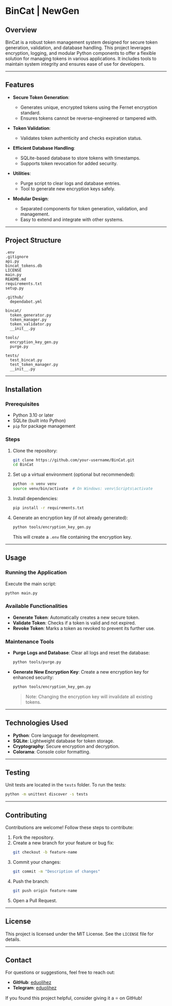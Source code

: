 # BinCat | NewGen

## Overview
BinCat is a robust token management system designed for secure token generation, validation, and database handling. This project leverages encryption, logging, and modular Python components to offer a flexible solution for managing tokens in various applications. It includes tools to maintain system integrity and ensures ease of use for developers.

---
## Features
- **Secure Token Generation**:
  - Generates unique, encrypted tokens using the Fernet encryption standard.
  - Ensures tokens cannot be reverse-engineered or tampered with.

- **Token Validation**:
  - Validates token authenticity and checks expiration status.

- **Efficient Database Handling**:
  - SQLite-based database to store tokens with timestamps.
  - Supports token revocation for added security.

- **Utilities**:
  - Purge script to clear logs and database entries.
  - Tool to generate new encryption keys safely.

- **Modular Design**:
  - Separated components for token generation, validation, and management.
  - Easy to extend and integrate with other systems.

---

## Project Structure
```
.env
.gitignore
api.py
bincat_tokens.db
LICENSE
main.py
README.md
requirements.txt
setup.py

.github/
  dependabot.yml

bincat/
  token_generator.py
  token_manager.py
  token_validator.py
  __init__.py

tools/
  encryption_key_gen.py
  purge.py

tests/
  test_bincat.py
  test_token_manager.py
  __init__.py
```

---

## Installation
### Prerequisites
- Python 3.10 or later
- SQLite (built into Python)
- `pip` for package management

### Steps
1. Clone the repository:
   ```bash
   git clone https://github.com/your-username/BinCat.git
   cd BinCat
   ```

2. Set up a virtual environment (optional but recommended):
   ```bash
   python -m venv venv
   source venv/bin/activate  # On Windows: venv\Scripts\activate
   ```

3. Install dependencies:
   ```bash
   pip install -r requirements.txt
   ```

4. Generate an encryption key (if not already generated):
   ```bash
   python tools/encryption_key_gen.py
   ```
   This will create a `.env` file containing the encryption key.

---

## Usage
### Running the Application
Execute the main script:
```bash
python main.py
```

### Available Functionalities
- **Generate Token**: Automatically creates a new secure token.
- **Validate Token**: Checks if a token is valid and not expired.
- **Revoke Token**: Marks a token as revoked to prevent its further use.

### Maintenance Tools
- **Purge Logs and Database**:
  Clear all logs and reset the database:
  ```bash
  python tools/purge.py
  ```
- **Generate New Encryption Key**:
  Create a new encryption key for enhanced security:
  ```bash
  python tools/encryption_key_gen.py
  ```
  > Note: Changing the encryption key will invalidate all existing tokens.

---

## Technologies Used
- **Python**: Core language for development.
- **SQLite**: Lightweight database for token storage.
- **Cryptography**: Secure encryption and decryption.
- **Colorama**: Console color formatting.

---

## Testing
Unit tests are located in the `tests` folder. To run the tests:
```bash
python -m unittest discover -s tests
```

---

## Contributing
Contributions are welcome! Follow these steps to contribute:
1. Fork the repository.
2. Create a new branch for your feature or bug fix:
   ```bash
   git checkout -b feature-name
   ```
3. Commit your changes:
   ```bash
   git commit -m "Description of changes"
   ```
4. Push the branch:
   ```bash
   git push origin feature-name
   ```
5. Open a Pull Request.

---

## License
This project is licensed under the MIT License. See the `LICENSE` file for details.

---

## Contact
For questions or suggestions, feel free to reach out:
- **GitHub**: [eduolihez](https://github.com/eduolihez)
- **Telegram**: [eduolihez](t.me/eduolihez)

If you found this project helpful, consider giving it a ⭐ on GitHub!

